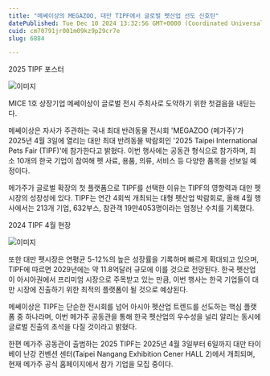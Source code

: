 ```yaml
---
title: "메쎄이상의 MEGAZOO, 대만 TIPF에서 글로벌 펫산업 선도 신호탄"
datePublished: Tue Dec 10 2024 13:32:56 GMT+0000 (Coordinated Universal Time)
cuid: cm70791jr001m09kz9p29cr7e
slug: 6884

---
```



2025 TIPF 포스터

![이미지](https://cdn.hashnode.com/res/hashnode/image/upload/v1739261260875/caf4ab90-cc19-4c03-99ae-c33568f2a431.png)

MICE 1호 상장기업 메쎄이상이 글로벌 전시 주최사로 도약하기 위한 첫걸음을 내딛는다.

메쎄이상은 자사가 주관하는 국내 최대 반려동물 전시회 'MEGAZOO (메가주)'가 2025년 4월 3일에 열리는 대만 최대 반려동물 박람회인 '2025 Taipei International Pets Fair (TIPF)'에 참가한다고 밝혔다. 이번 행사에는 공동관 형식으로 참가하며, 최소 10개의 한국 기업이 참여해 펫 사료, 용품, 의류, 서비스 등 다양한 품목을 선보일 예정이다.

메가주가 글로벌 확장의 첫 플랫폼으로 TIPF를 선택한 이유는 TIPF의 영향력과 대만 펫시장의 성장성에 있다. TIPF는 연간 4회씩 개최되는 대형 펫산업 박람회로, 올해 4월 행사에서는 213개 기업, 632부스, 참관객 19만4053명이라는 엄청난 수치를 기록했다.

2024 TIPF 4월 현장

![이미지](https://cdn.hashnode.com/res/hashnode/image/upload/v1739261263426/84e93578-69dd-4861-bbb8-6be8ca9f985b.jpeg)

또한 대만 펫시장은 연평균 5-12%의 높은 성장률을 기록하며 빠르게 확대되고 있으며, TIPF에 따르면 2029년에는 약 11.8억달러 규모에 이를 것으로 전망된다. 한국 펫산업이 아시아권에서 프리미엄 시장으로 주목받고 있는 만큼, 이번 행사는 한국 기업들이 대만 시장에 진출하기 위한 최적의 플랫폼이 될 것으로 예상된다.

메쎄이상은 TIPF는 단순한 전시회를 넘어 아시아 펫산업 트렌드를 선도하는 핵심 플랫폼 중 하나라며, 이번 메가주 공동관을 통해 한국 펫산업의 우수성을 널리 알리는 동시에 글로벌 진출의 초석을 다질 것이라고 밝혔다.

한편 메가주 공동관이 출범하는 2025 TIPF는 2025년 4월 3일부터 6일까지 대만 타이베이 난강 컨벤션 센터(Taipei Nangang Exhibition Cener HALL 2)에서 개최되며, 현재 메가주 공식 홈페이지에서 참가 기업을 모집 중이다.